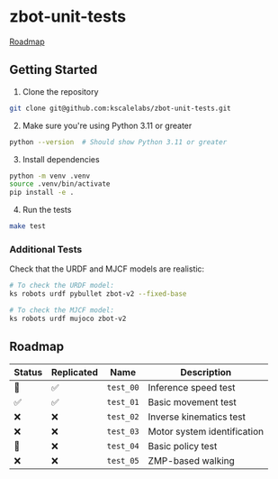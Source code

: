 # zbot-unit-tests

[Roadmap](https://github.com/orgs/kscalelabs/projects/20/views/1)

## Getting Started

1. Clone the repository

```bash
git clone git@github.com:kscalelabs/zbot-unit-tests.git
```

2. Make sure you're using Python 3.11 or greater

```bash
python --version  # Should show Python 3.11 or greater
```

3. Install dependencies

```bash
python -m venv .venv
source .venv/bin/activate
pip install -e .
```

4. Run the tests

```bash
make test
```

### Additional Tests

Check that the URDF and MJCF models are realistic:

```bash
# To check the URDF model:
ks robots urdf pybullet zbot-v2 --fixed-base

# To check the MJCF model:
ks robots urdf mujoco zbot-v2
```

## Roadmap

| Status | Replicated | Name      | Description                 |
| ------ | ---------- | --------- | --------------------------- |
| 🚧     | ✅         | `test_00` | Inference speed test        |
| ✅     | ✅         | `test_01` | Basic movement test         |
| ❌     | ❌         | `test_02` | Inverse kinematics test     |
| ❌     | ❌         | `test_03` | Motor system identification |
| 🚧     | ❌         | `test_04` | Basic policy test           |
| ❌     | ❌         | `test_05` | ZMP-based walking           |
